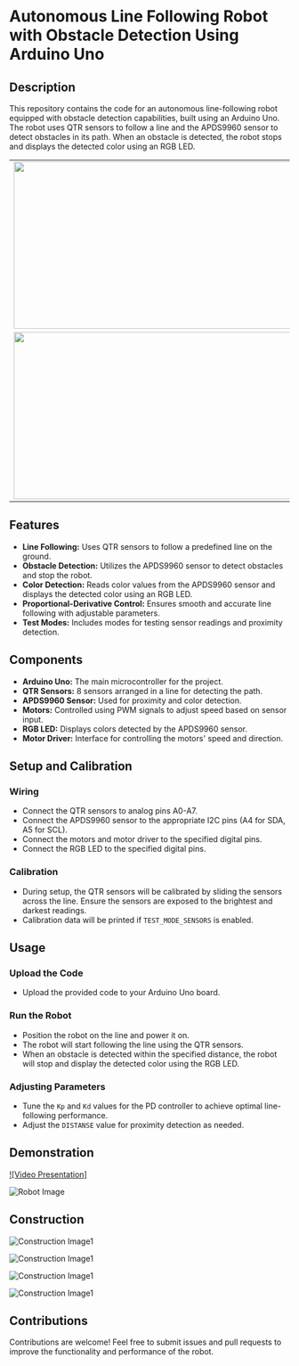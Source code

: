 # Autonomous Line Following Robot with Obstacle Detection Using Arduino Uno

## Description

This repository contains the code for an autonomous line-following robot equipped with obstacle detection capabilities, built using an Arduino Uno. The robot uses QTR sensors to follow a line and the APDS9960 sensor to detect obstacles in its path. When an obstacle is detected, the robot stops and displays the detected color using an RGB LED.

<table>
  <tr>
    <td><img src="the_robot_competition_1.gif"  width="600" height="300"/></td>
    <td><img src="the_robot_competition_2.gif" width="600" height="300"/></td>
  </tr>
  <tr>
    <td><img src="the_robot_competition_3.gif" width="600" height="300"/></td>
    <td><img src="the_robot_competition_1.gif" width="600" height="300"/></td>
  </tr>
</table>

## Features

- **Line Following:** Uses QTR sensors to follow a predefined line on the ground.
- **Obstacle Detection:** Utilizes the APDS9960 sensor to detect obstacles and stop the robot.
- **Color Detection:** Reads color values from the APDS9960 sensor and displays the detected color using an RGB LED.
- **Proportional-Derivative Control:** Ensures smooth and accurate line following with adjustable parameters.
- **Test Modes:** Includes modes for testing sensor readings and proximity detection.

## Components

- **Arduino Uno:** The main microcontroller for the project.
- **QTR Sensors:** 8 sensors arranged in a line for detecting the path.
- **APDS9960 Sensor:** Used for proximity and color detection.
- **Motors:** Controlled using PWM signals to adjust speed based on sensor input.
- **RGB LED:** Displays colors detected by the APDS9960 sensor.
- **Motor Driver:** Interface for controlling the motors' speed and direction.

## Setup and Calibration

### Wiring
- Connect the QTR sensors to analog pins A0-A7.
- Connect the APDS9960 sensor to the appropriate I2C pins (A4 for SDA, A5 for SCL).
- Connect the motors and motor driver to the specified digital pins.
- Connect the RGB LED to the specified digital pins.

### Calibration
- During setup, the QTR sensors will be calibrated by sliding the sensors across the line. Ensure the sensors are exposed to the brightest and darkest readings.
- Calibration data will be printed if `TEST_MODE_SENSORS` is enabled.

## Usage

### Upload the Code
- Upload the provided code to your Arduino Uno board.

### Run the Robot
- Position the robot on the line and power it on.
- The robot will start following the line using the QTR sensors.
- When an obstacle is detected within the specified distance, the robot will stop and display the detected color using the RGB LED.

### Adjusting Parameters
- Tune the `Kp` and `Kd` values for the PD controller to achieve optimal line-following performance.
- Adjust the `DISTANSE` value for proximity detection as needed.

## Demonstration

[![Video Presentation]](the_robot_competition.mp4)

![Robot Image](Car_Diagram.drawio.png)

## Construction

![Construction Image1](img_1.jpeg)

![Construction Image1](img_2.jpeg)

![Construction Image1](img_3.jpeg)

![Construction Image1](img_4.jpeg)
## Contributions

Contributions are welcome! Feel free to submit issues and pull requests to improve the functionality and performance of the robot.

